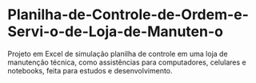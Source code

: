 # Planilha-de-Controle-de-Ordem-e-Servi-o-de-Loja-de-Manuten-o
Projeto em Excel de simulação planilha de controle em uma loja de manutenção técnica, como assistências para computadores, celulares e notebooks, feita para estudos e desenvolvimento.
